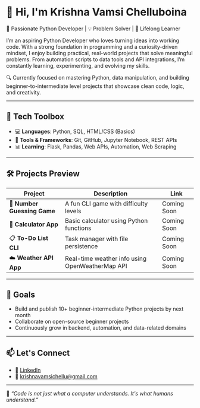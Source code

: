 # 👋 Hi, I'm Krishna Vamsi Chelluboina

🚀 Passionate Python Developer | 💡 Problem Solver | 🎯 Lifelong Learner

I’m an aspiring Python Developer who loves turning ideas into working code. With a strong foundation in programming and a curiosity-driven mindset, I enjoy building practical, real-world projects that solve meaningful problems. From automation scripts to data tools and API integrations, I’m constantly learning, experimenting, and evolving my skills.

🔍 Currently focused on mastering Python, data manipulation, and building beginner-to-intermediate level projects that showcase clean code, logic, and creativity.

---

## 🧰 Tech Toolbox

- 💻 **Languages**: Python, SQL, HTML/CSS (Basics)
- 🔧 **Tools & Frameworks**: Git, GitHub, Jupyter Notebook, REST APIs
- 📊 **Learning**: Flask, Pandas, Web APIs, Automation, Web Scraping

---

## 🛠️ Projects Preview

| Project | Description | Link |
|--------|-------------|------|
| 🎲 **Number Guessing Game** | A fun CLI game with difficulty levels | Coming Soon |
| 🧮 **Calculator App** | Basic calculator using Python functions | Coming Soon |
| 📋 **To-Do List CLI** | Task manager with file persistence | Coming Soon |
| ☁️ **Weather API App** | Real-time weather info using OpenWeatherMap API | Coming Soon |

---

## 🎯 Goals

- Build and publish 10+ beginner-intermediate Python projects by next month
- Collaborate on open-source beginner projects
- Continuously grow in backend, automation, and data-related domains

---

## 📫 Let's Connect

- 💼 [LinkedIn](http://www.linkedin.com/in/krishna-chelluboina)
- 📧 [krishnavamsichellu@gmail.com](mailto:krishnavamsichellu@gmail.com)

---
🧠 *“Code is not just what a computer understands. It's what humans understand.”*  
